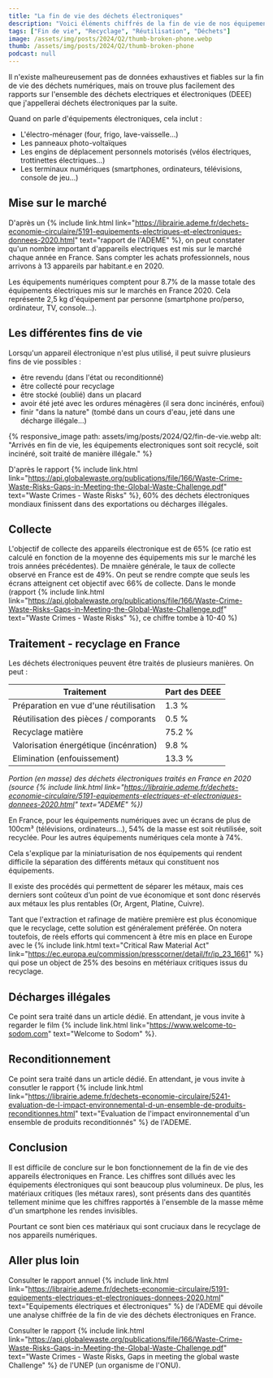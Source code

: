 ```yaml
---
title: "La fin de vie des déchets électroniques"
description: "Voici éléments chiffrés de la fin de vie de nos équipements numériques."
tags: ["Fin de vie", "Recyclage", "Réutilisation", "Déchets"]
image: /assets/img/posts/2024/Q2/thumb-broken-phone.webp
thumb: /assets/img/posts/2024/Q2/thumb-broken-phone
podcast: null
---
```


Il n'existe malheureusement pas de données exhaustives et fiables sur la fin de vie des déchets numériques, mais on trouve plus facilement des rapports sur l'ensemble des déchets electriques et électroniques (DEEE) que j'appellerai déchets électroniques par la suite.

Quand on parle d'équipements électroniques, cela inclut :
- L'électro-ménager (four, frigo, lave-vaisselle...)
- Les panneaux photo-voltaïques
- Les engins de déplacement personnels motorisés (vélos électriques, trottinettes électriques...)
- Les terminaux numériques (smartphones, ordinateurs, télévisions, console de jeu...)

## Mise sur le marché

D'après un {% include link.html link="https://librairie.ademe.fr/dechets-economie-circulaire/5191-equipements-electriques-et-electroniques-donnees-2020.html" text="rapport de l'ADEME" %}, on peut constater qu'un nombre important d'appareils electriques est mis sur le marché chaque année en France. Sans compter les achats professionnels, nous arrivons à 13 appareils par habitant.e en 2020.

Les équipements numériques comptent pour 8.7% de la masse totale des équipements électriques mis sur le marchés en France 2020. Cela représente 2,5 kg d'équipement par personne (smartphone pro/perso, ordinateur, TV, console...).

## Les différentes fins de vie

Lorsqu'un appareil électronique n'est plus utilisé, il peut suivre plusieurs fins de vie possibles :
- être revendu (dans l'état ou reconditionné)
- être collecté pour recyclage
- être stocké (oublié) dans un placard
- avoir été jeté avec les ordures ménagères (il sera donc incinérés, enfoui)
- finir "dans la nature" (tombé dans un cours d'eau, jeté dans une décharge illégale...)

{% responsive_image 
  path: assets/img/posts/2024/Q2/fin-de-vie.webp 
  alt: "Arrivés en fin de vie, les équipements electroniques sont soit recyclé, soit incinéré, soit traité de manière illégale." 
%}

D'après le rapport {% include link.html link="https://api.globalewaste.org/publications/file/166/Waste-Crime-Waste-Risks-Gaps-in-Meeting-the-Global-Waste-Challenge.pdf" text="Waste Crimes - Waste Risks" %}, 60% des déchets électroniques mondiaux finissent dans des exportations ou décharges illégales. 

## Collecte

L'objectif de collecte des appareils électronique est de 65% (ce ratio est calculé en fonction de la moyenne des équipements mis sur le marché les trois années précédentes). De mnaière générale, le taux de collecte observé en France est de 49%. On peut se rendre compte que seuls les écrans atteignent cet objectif avec 66% de collecte. Dans le monde (rapport {% include link.html link="https://api.globalewaste.org/publications/file/166/Waste-Crime-Waste-Risks-Gaps-in-Meeting-the-Global-Waste-Challenge.pdf" text="Waste Crimes - Waste Risks" %}, ce chiffre tombe à 10-40 %)

## Traitement - recyclage en France

Les déchets électroniques peuvent être traités de plusieurs manières. On peut :

| Traitement                             | Part des DEEE |
|----------------------------------------|---------------|
| Préparation en vue d'une réutilisation |  1.3 % |
| Réutilisation des pièces / comporants  |  0.5 % |
| Recyclage matière                      | 75.2 % |
| Valorisation énergétique (incénration) |  9.8 % |
| Elimination (enfouissement)            | 13.3 % |

*Portion (en masse) des déchets électroniques traités en France en 2020 (source {% include link.html link="https://librairie.ademe.fr/dechets-economie-circulaire/5191-equipements-electriques-et-electroniques-donnees-2020.html" text="ADEME" %})*

En France, pour les équipements numériques avec un écrans de plus de 100cm³ (télévisions, ordinateurs...), 54% de la masse est soit réutilisée, soit recyclée.
Pour les autres équipements numériques cela monte à 74%.

Cela s'explique par la miniaturisation de nos équipements qui rendent difficile la séparation des différents métaux qui constituent nos équipements. 

Il existe des procédés qui permettent de séparer les métaux, mais ces derniers sont coûteux d’un point de vue économique et sont donc réservés aux métaux les plus rentables (Or, Argent, Platine, Cuivre).

Tant que l'extraction et rafinage de matière première est plus économique que le recyclage, cette solution est généralement préférée. On notera toutefois, de réels efforts qui commencent à être mis en place en Europe avec le {% include link.html text="Critical Raw Material Act" link="https://ec.europa.eu/commission/presscorner/detail/fr/ip_23_1661" %} qui pose un object de 25% des besoins en métériaux critiques issus du recyclage.

## Décharges illégales

Ce point sera traité dans un article dédié. En attendant, je vous invite à regarder le film {% include link.html link="https://www.welcome-to-sodom.com" text="Welcome to Sodom" %}.

## Reconditionnement

Ce point sera traité dans un article dédié. En attendant, je vous invite à consutler le rapport {% include link.html link="https://librairie.ademe.fr/dechets-economie-circulaire/5241-evaluation-de-l-impact-environnemental-d-un-ensemble-de-produits-reconditionnes.html" text="Evaluation de l'impact environnemental d'un ensemble de produits reconditionnés" %} de l'ADEME.

## Conclusion

Il est difficile de conclure sur le bon fonctionnement de la fin de vie des appareils électroniques en France. Les chiffres sont dillués avec les équipements électroniques qui sont beaucoup plus volumineux. De plus, les matériaux critiques (les métaux rares), sont présents dans des quantités tellement minime que les chiffres rapportés à l'ensemble de la masse même d'un smartphone les rendes invisibles. 

Pourtant ce sont bien ces matériaux qui sont cruciaux dans le recyclage de nos appareils numériques.

## Aller plus loin

Consulter le rapport annuel {% include link.html link="https://librairie.ademe.fr/dechets-economie-circulaire/5191-equipements-electriques-et-electroniques-donnees-2020.html" text="Equipements électriques et électroniques" %} de l'ADEME qui dévoile une analyse chiffrée de la fin de vie des déchets électroniques en France.

Consulter le rapport {% include link.html link="https://api.globalewaste.org/publications/file/166/Waste-Crime-Waste-Risks-Gaps-in-Meeting-the-Global-Waste-Challenge.pdf" text="Waste Crimes - Waste Risks, Gaps in meeting the global waste Challenge" %} de l'UNEP (un organisme de l'ONU).